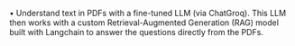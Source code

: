 •	Understand text in PDFs with a fine-tuned LLM (via ChatGroq). This LLM then works with a custom Retrieval-Augmented Generation (RAG) model built with Langchain to answer the questions directly from the PDFs.
